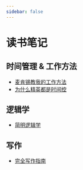 ```yaml
---
sidebar: false
---
```


# 读书笔记

## 时间管理 & 工作方法

- [麦肯锡教我的工作方法](./麦肯锡教我的工作方法/1.md)
- [为什么精英都是时间控](./为什么精英都是时间控/1.md)

## 逻辑学

- [简明逻辑学](./简明逻辑学/1.md)

## 写作

- [完全写作指南](./完全写作指南/1.md)
